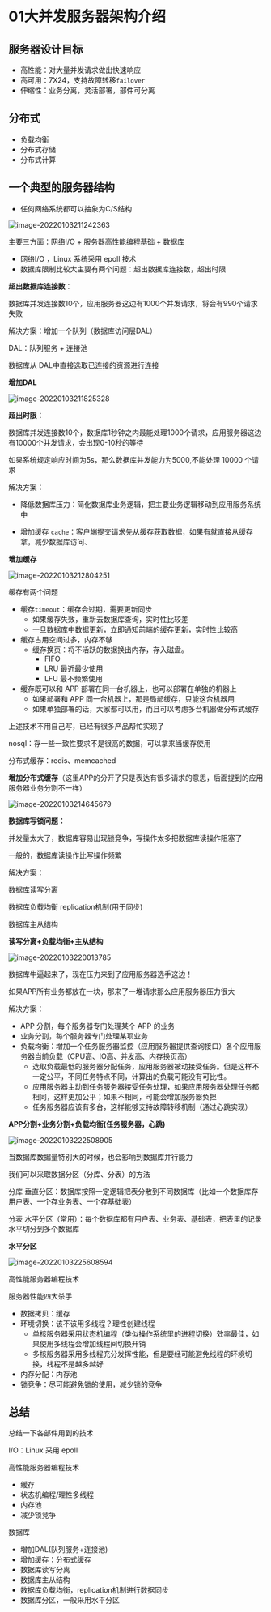 # 01大并发服务器架构介绍

## 服务器设计目标

* 高性能：对大量并发请求做出快速响应
* 高可用：7X24，支持故障转移`failover`
* 伸缩性：业务分离，灵活部署，部件可分离

## 分布式

* 负载均衡
* 分布式存储
* 分布式计算



## 一个典型的服务器结构

* 任何网络系统都可以抽象为C/S结构

![image-20220103211242363](https://s2.loli.net/2022/01/03/scBO1gohEUnwFjT.png)

主要三方面：网络I/O + 服务器高性能编程基础 + 数据库

* 网络I/O ，Linux 系统采用 epoll 技术
* 数据库限制比较大主要有两个问题：超出数据库连接数，超出时限



**超出数据库连接数**：

数据库并发连接数10个，应用服务器这边有1000个并发请求，将会有990个请求失败

解决方案：增加一个队列（数据库访问层DAL）

DAL：队列服务 + 连接池

数据库从 DAL中直接选取已连接的资源进行连接



**增加DAL**

![image-20220103211825328](https://s2.loli.net/2022/01/03/fDFmj2rHedgqQIW.png)







**超出时限**：

数据库并发连接数10个，数据库1秒钟之内最能处理1000个请求，应用服务器这边有10000个并发请求，会出现0-10秒的等待

如果系统规定响应时间为5s，那么数据库并发能力为5000,不能处理 10000 个请求



解决方案：

* 降低数据库压力：简化数据库业务逻辑，把主要业务逻辑移动到应用服务系统中

* 增加缓存 `cache`：客户端提交请求先从缓存获取数据，如果有就直接从缓存拿，减少数据库访问、

	

**增加缓存**

![image-20220103212804251](https://s2.loli.net/2022/01/03/16VQScrzbwaplI9.png)



缓存有两个问题

* 缓存`timeout`：缓存会过期，需要更新同步
	* 如果缓存失效，重新去数据库查询，实时性比较差
	* 一旦数据库中数据更新，立即通知前端的缓存更新，实时性比较高
* 缓存占用空间过多，内存不够
	* 缓存换页：将不活跃的数据换出内存，存入磁盘。
		* FIFO
		* LRU 最近最少使用
		* LFU 最不频繁使用
* 缓存既可以和 APP 部署在同一台机器上，也可以部署在单独的机器上
	* 如果部署和 APP 同一台机器上，那是局部缓存，只能这台机器用
	* 如果单独部署的话，大家都可以用，而且可以考虑多台机器做分布式缓存

上述技术不用自己写，已经有很多产品帮忙实现了

nosql：存一些一致性要求不是很高的数据，可以拿来当缓存使用

分布式缓存：redis、memcached



**增加分布式缓存**（这里APP的分开了只是表达有很多请求的意思，后面提到的应用服务器业务分割不一样）

![image-20220103214645679](https://s2.loli.net/2022/01/03/k9tNAMy1p5gPnCa.png)





**数据库写锁问题：**

并发量太大了，数据库容易出现锁竞争，写操作太多把数据库读操作阻塞了

一般的，数据库读操作比写操作频繁



解决方案：

数据库读写分离

数据库负载均衡 replication机制(用于同步)

数据库主从结构



**读写分离+负载均衡+主从结构**

![image-20220103220013785](https://s2.loli.net/2022/01/03/A8I4dnlzFuQJ9fP.png)





数据库牛逼起来了，现在压力来到了应用服务器选手这边！

如果APP所有业务都放在一块，那来了一堆请求那么应用服务器压力很大



解决方案：

* APP 分割，每个服务器专门处理某个 APP 的业务
* 业务分割，每个服务器专门处理某项业务
* 负载均衡：增加一个任务服务器监控（应用服务器提供查询接口）各个应用服务器当前负载（CPU高、IO高、并发高、内存换页高）
	* 选取负载最低的服务器分配任务，应用服务器被动接受任务。但是这样不一定公平，不同任务特点不同，计算出的负载可能没有可比性。
	* 应用服务器主动到任务服务器接受任务处理，如果应用服务器处理任务都相同，这样更加公平；如果不相同，可能会增加服务器负担
	* 任务服务器应该有多台，这样能够支持故障转移机制（通过心跳实现）



**APP分割+业务分割+负载均衡(任务服务器，心跳)**

![image-20220103222508905](https://s2.loli.net/2022/01/03/YvncDOeLFuxjSQN.png)





当数据库数据量特别大的时候，也会影响到数据库并行能力

我们可以采取数据分区（分库、分表）的方法

分库 垂直分区：数据库按照一定逻辑把表分散到不同数据库（比如一个数据库存用户表、一个存业务表、一个存基础表）

分表 水平分区（常用）：每个数据库都有用户表、业务表、基础表，把表里的记录水平切分到多个数据库



**水平分区**

![image-20220103225608594](https://s2.loli.net/2022/01/03/VFMNmZgeKd9TGEH.png)



高性能服务器编程技术

服务器性能四大杀手

* 数据拷贝：缓存
* 环境切换：该不该用多线程？理性创建线程
	* 单核服务器采用状态机编程（类似操作系统里的进程切换）效率最佳，如果使用多线程会增加线程间切换开销
	* 多核服务器采用多线程充分发挥性能，但是要经可能避免线程的环境切换，线程不是越多越好
* 内存分配：内存池
* 锁竞争：尽可能避免锁的使用，减少锁的竞争



## 总结

总结一下各部件用到的技术

I/O：Linux 采用 epoll

高性能服务器编程技术

* 缓存
* 状态机编程/理性多线程
* 内存池
* 减少锁竞争

数据库

* 增加DAL(队列服务+连接池)
* 增加缓存：分布式缓存
* 数据库读写分离
* 数据库主从结构
* 数据库负载均衡，replication机制进行数据同步
* 数据库分区，一般采用水平分区

